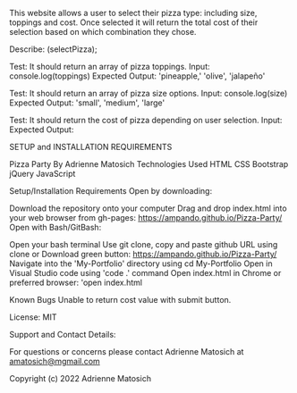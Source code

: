 This website allows a user to select their pizza type: including size, toppings and cost. Once selected it will return the total cost of their selection based on which combination they chose. 

Describe: (selectPizza);

Test: It should return an array of pizza toppings.
Input: console.log(toppings)
Expected Output: 'pineapple,' 'olive', 'jalapeño'

Test: It should return an array of pizza size options.
Input: console.log(size)
 Expected Output: 'small', 'medium', 'large'

Test:  It should return the cost of pizza depending on user selection.
Input: 
Expected Output: 


SETUP and INSTALLATION REQUIREMENTS

Pizza Party 
By Adrienne Matosich
Technologies Used
HTML
CSS
Bootstrap
jQuery
JavaScript

Setup/Installation Requirements
Open by downloading:

Download the repository onto your computer
Drag and drop index.html into your web browser from gh-pages: https://ampando.github.io/Pizza-Party/
Open with Bash/GitBash:

Open your bash terminal
Use git clone, copy and paste github URL using clone or
Download green button: https://ampando.github.io/Pizza-Party/
Navigate into the 'My-Portfolio' directory using cd My-Portfolio
Open in Visual Studio code using 'code .' command
Open index.html in Chrome or preferred browser: 'open index.html

Known Bugs
Unable to return cost value with submit button. 

License:
MIT

Support and Contact Details:

For questions or concerns please contact Adrienne Matosich at amatosich@mgmail.com

Copyright (c) 2022 Adrienne Matosich